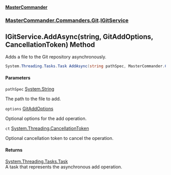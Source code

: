 #### [MasterCommander](MasterCommander.md 'MasterCommander')
### [MasterCommander.Commanders.Git](MasterCommander.md#MasterCommander.Commanders.Git 'MasterCommander.Commanders.Git').[IGitService](IGitService.md 'MasterCommander.Commanders.Git.IGitService')

## IGitService.AddAsync(string, GitAddOptions, CancellationToken) Method

Adds a file to the Git repository asynchronously.

```csharp
System.Threading.Tasks.Task AddAsync(string pathSpec, MasterCommander.Commanders.Git.CmdAdd.GitAddOptions? options=null, System.Threading.CancellationToken ct=default(System.Threading.CancellationToken));
```
#### Parameters

<a name='MasterCommander.Commanders.Git.IGitService.AddAsync(string,MasterCommander.Commanders.Git.CmdAdd.GitAddOptions,System.Threading.CancellationToken).pathSpec'></a>

`pathSpec` [System.String](https://docs.microsoft.com/en-us/dotnet/api/System.String 'System.String')

The path to the file to add.

<a name='MasterCommander.Commanders.Git.IGitService.AddAsync(string,MasterCommander.Commanders.Git.CmdAdd.GitAddOptions,System.Threading.CancellationToken).options'></a>

`options` [GitAddOptions](GitAddOptions.md 'MasterCommander.Commanders.Git.CmdAdd.GitAddOptions')

Optional options for the add operation.

<a name='MasterCommander.Commanders.Git.IGitService.AddAsync(string,MasterCommander.Commanders.Git.CmdAdd.GitAddOptions,System.Threading.CancellationToken).ct'></a>

`ct` [System.Threading.CancellationToken](https://docs.microsoft.com/en-us/dotnet/api/System.Threading.CancellationToken 'System.Threading.CancellationToken')

Optional cancellation token to cancel the operation.

#### Returns
[System.Threading.Tasks.Task](https://docs.microsoft.com/en-us/dotnet/api/System.Threading.Tasks.Task 'System.Threading.Tasks.Task')  
A task that represents the asynchronous add operation.
